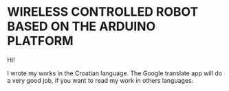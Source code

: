 # WIRELESS CONTROLLED ROBOT BASED ON THE ARDUINO PLATFORM
 
Hi!

I wrote my works in the Croatian language. The Google translate app will do a very good job, if you want to read my work in others languages.
